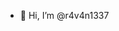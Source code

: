 - 👋 Hi, I’m @r4v4n1337

<!---
r4v4n1337/r4v4n1337 is a ✨ special ✨ repository because its `README.md` (this file) appears on your GitHub profile.
You can click the Preview link to take a look at your changes.
--->
